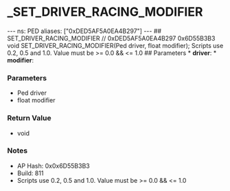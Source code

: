 # _SET_DRIVER_RACING_MODIFIER

--- ns: PED aliases: ["0xDED5AF5A0EA4B297"] --- ## SET_DRIVER_RACING_MODIFIER  // 0xDED5AF5A0EA4B297 0x6D55B3B3 void SET_DRIVER_RACING_MODIFIER(Ped driver, float modifier);  Scripts use 0.2, 0.5 and 1.0. Value must be >= 0.0 && <= 1.0  ## Parameters * **driver**: * **modifier**:

### Parameters
* Ped driver
* float modifier

### Return Value
* void

### Notes
* AP Hash: 0x0x6D55B3B3
* Build: 811
* Scripts use 0.2, 0.5 and 1.0. Value must be >= 0.0 && <= 1.0


